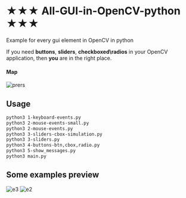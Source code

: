 # ★★★ All-GUI-in-OpenCV-python ★★★
Example for every gui element in OpenCV in python

If you need **buttons**, **sliders**, **checkboxed\radios** in your OpenCV application, then **you** are in the right place.

#### Map

![prers](https://github.com/nngogol/All-GUI-in-OpenCV-python/blob/master/opencv-pres.svg)



## Usage

```bash
python3 1-keyboard-events.py
python3 2-mouse-events-small.py
python3 2-mouse-events.py
python3 3-sliders-cbox-simulation.py
python3 3-sliders.py
python3 4-buttons-btn,cbox,radio.py
python3 5-show_messages.py
python3 main.py
```


## Some examples preview

![e3](https://github.com/nngogol/All-GUI-in-OpenCV-python/blob/master/e3.png)
![e2](https://github.com/nngogol/All-GUI-in-OpenCV-python/blob/master/e2.png)

